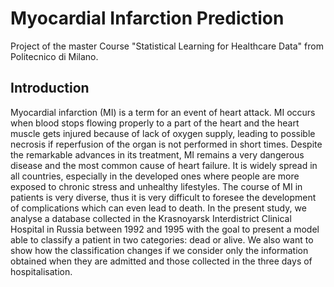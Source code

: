 # Myocardial Infarction Prediction
Project of the master Course "Statistical Learning for Healthcare Data" from Politecnico di Milano.

## Introduction
Myocardial infarction (MI) is a term for an event of heart attack. MI occurs when blood stops flowing properly to
a part of the heart and the heart muscle gets injured because of lack of oxygen supply, leading to possible necrosis
if reperfusion of the organ is not performed in short times. Despite the remarkable advances in its treatment,
MI remains a very dangerous disease and the most common cause of heart failure. It is widely spread in all
countries, especially in the developed ones where people are more exposed to chronic stress and unhealthy
lifestyles. The course of MI in patients is very diverse, thus it is very difficult to foresee the development of
complications which can even lead to death.
In the present study, we analyse a database collected in the Krasnoyarsk Interdistrict Clinical Hospital in
Russia between 1992 and 1995 with the goal to present a model able to classify a patient in two categories:
dead or alive. We also want to show how the classification changes if we consider only the information obtained
when they are admitted and those collected in the three days of hospitalisation.
